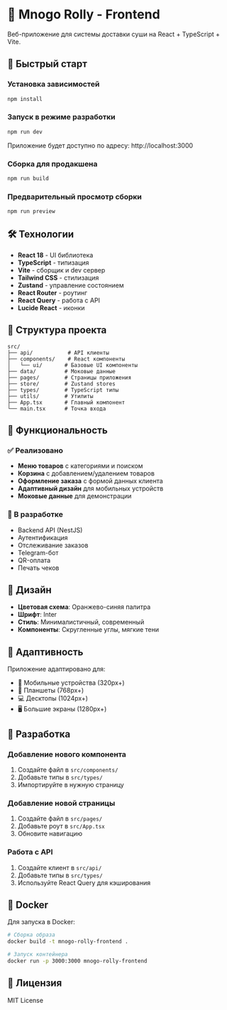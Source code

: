 # 🍣 Mnogo Rolly - Frontend

Веб-приложение для системы доставки суши на React + TypeScript + Vite.

## 🚀 Быстрый старт

### Установка зависимостей
```bash
npm install
```

### Запуск в режиме разработки
```bash
npm run dev
```

Приложение будет доступно по адресу: http://localhost:3000

### Сборка для продакшена
```bash
npm run build
```

### Предварительный просмотр сборки
```bash
npm run preview
```

## 🛠️ Технологии

- **React 18** - UI библиотека
- **TypeScript** - типизация
- **Vite** - сборщик и dev сервер
- **Tailwind CSS** - стилизация
- **Zustand** - управление состоянием
- **React Router** - роутинг
- **React Query** - работа с API
- **Lucide React** - иконки

## 📁 Структура проекта

```
src/
├── api/           # API клиенты
├── components/    # React компоненты
│   └── ui/       # Базовые UI компоненты
├── data/         # Моковые данные
├── pages/        # Страницы приложения
├── store/        # Zustand stores
├── types/        # TypeScript типы
├── utils/        # Утилиты
├── App.tsx       # Главный компонент
└── main.tsx      # Точка входа
```

## 🎯 Функциональность

### ✅ Реализовано
- **Меню товаров** с категориями и поиском
- **Корзина** с добавлением/удалением товаров
- **Оформление заказа** с формой данных клиента
- **Адаптивный дизайн** для мобильных устройств
- **Моковые данные** для демонстрации

### 🔄 В разработке
- Backend API (NestJS)
- Аутентификация
- Отслеживание заказов
- Telegram-бот
- QR-оплата
- Печать чеков

## 🎨 Дизайн

- **Цветовая схема**: Оранжево-синяя палитра
- **Шрифт**: Inter
- **Стиль**: Минималистичный, современный
- **Компоненты**: Скругленные углы, мягкие тени

## 📱 Адаптивность

Приложение адаптировано для:
- 📱 Мобильные устройства (320px+)
- 📱 Планшеты (768px+)
- 💻 Десктопы (1024px+)
- 🖥️ Большие экраны (1280px+)

## 🔧 Разработка

### Добавление нового компонента
1. Создайте файл в `src/components/`
2. Добавьте типы в `src/types/`
3. Импортируйте в нужную страницу

### Добавление новой страницы
1. Создайте файл в `src/pages/`
2. Добавьте роут в `src/App.tsx`
3. Обновите навигацию

### Работа с API
1. Создайте клиент в `src/api/`
2. Добавьте типы в `src/types/`
3. Используйте React Query для кэширования

## 🐳 Docker

Для запуска в Docker:

```bash
# Сборка образа
docker build -t mnogo-rolly-frontend .

# Запуск контейнера
docker run -p 3000:3000 mnogo-rolly-frontend
```

## 📄 Лицензия

MIT License


